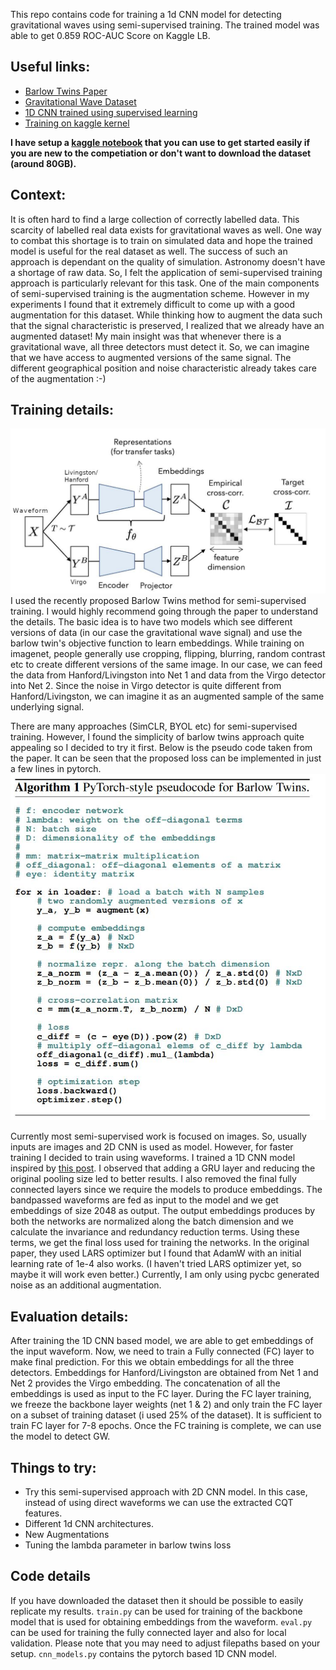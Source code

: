 This repo contains code for training a 1d CNN model for detecting gravitational waves using semi-supervised training. The trained model was able to get 0.859 ROC-AUC Score on Kaggle LB.  


## Useful links:
- [Barlow Twins Paper](https://arxiv.org/pdf/2103.03230.pdf)
- [Gravitational Wave Dataset](https://www.kaggle.com/c/g2net-gravitational-wave-detection/data)
- [1D CNN trained using supervised learning](https://www.kaggle.com/scaomath/g2net-1d-cnn-gem-pool-pytorch-train-inference)
- [Training on kaggle kernel](https://www.kaggle.com/meaninglesslives/self-supervised-method-for-gravitation-wave-det)

**I have setup a [kaggle notebook](https://www.kaggle.com/meaninglesslives/self-supervised-method-for-gravitation-wave-det) that you can use to get started easily if you are new to the competiation or don't want to download the dataset (around 80GB).**

## Context:

It is often hard to find a large collection of correctly labelled data. This scarcity of labelled real data exists for gravitational waves as well. One way to combat this shortage is to train on simulated data and hope the trained model is useful for the real dataset as well. The success of such an approach is dependant on the quality of simulation. 
Astronomy doesn't have a shortage of raw data. So, I felt the application of semi-supervised training approach is particularly relevant for this task. One of the main components of semi-supervised training is the augmentation scheme.
However in my experiments I found that it extremely difficult to come up with a good augmentation for this dataset.  While thinking how to augment the data such that the signal characteristic is preserved, I realized that we already have an augmented dataset! My main insight was that whenever there is a gravitational wave, all three detectors must detect it. So, we can imagine that we have access to augmented versions of the same signal. The different geographical position and noise characteristic already takes care of the augmentation :-)


## Training details:
![Barlow Twins training](./images/barlow.jpg)
I used the recently proposed Barlow Twins method for semi-supervised training. I would highly recommend going through the paper to understand the details. The basic idea is to have two models which see different versions of data (in our case the gravitational wave signal) and use the barlow twin's objective function to learn embeddings. While training on imagenet, people generally use cropping, flipping, blurring, random contrast etc
to create different versions of the same image. In our case, we can feed the data from Hanford/Livingston into Net 1 and data from the Virgo detector into Net 2. Since the noise in Virgo detector is quite different from Hanford/Livingston, we can imagine it as an augmented sample of the same underlying signal.

There are many approaches (SimCLR, BYOL etc) for semi-supervised training. However, I found the simplicity of barlow twins approach quite appealing so I decided to try it first. Below is the pseudo code taken from the paper. It can be seen that the proposed loss can be implemented in just a few lines in pytorch. 
![Pseudo code for barlow training](./images/barlow_pseudo_code.jpg)

Currently most semi-supervised work is focused on images. So, usually inputs are images and 2D CNN is used as model. However, for faster training I decided to train using waveforms. I trained a 1D CNN model inspired by [this post](https://www.kaggle.com/scaomath/g2net-1d-cnn-gem-pool-pytorch-train-inference). I observed that adding a GRU layer and reducing the original pooling size led to better results. I also removed the final fully connected layers since we require the models to produce embeddings. The bandpassed waveforms are fed as input to the model and we get embeddings of size 2048 as output. The output embeddings produces by both the networks are normalized along the batch dimension and we calculate the invariance and redundancy reduction terms. Using these terms, we get the final loss used for training the networks. In the original paper, they used LARS optimizer but I found that AdamW with an initial learning rate of 1e-4 also works. (I haven't tried LARS optimizer yet, so maybe it will work even better.) Currently, I am only using pycbc generated noise as an additional augmentation. 


## Evaluation details:

After training the 1D CNN based model, we are able to get embeddings of the input waveform. Now, we need to train a Fully connected (FC) layer to make final prediction. For this we obtain embeddings for all the three detectors. Embeddings for Hanford/Livingston are obtained from Net 1 and Net 2 provides the Virgo embedding. The concatenation of all the embeddings is used as input to the FC layer.
During the FC layer training, we freeze the backbone layer weights (net 1 & 2) and only train the FC layer on a subset of training dataset (i used 25% of the dataset). It is sufficient to train FC layer for 7-8 epochs. Once the FC training is complete, we can use the model to detect GW.

## Things to try:

- Try this semi-supervised approach with 2D CNN model. In this case, instead of using direct waveforms we can use the extracted CQT features.
- Different 1d CNN architectures.
- New Augmentations
- Tuning the lambda parameter in barlow twins loss

## Code details
If you have downloaded the dataset then it should be possible to easily replicate my results. `train.py`  can be used for training of the backbone model that is used for obtaining embeddings from the waveform. `eval.py` can be used for training the fully connected layer and also for local validation. Please note that you may need to adjust filepaths based on your setup.
`cnn_models.py` contains the pytorch based 1D CNN model.
